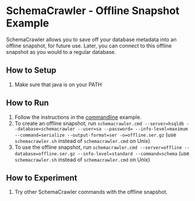 # SchemaCrawler - Offline Snapshot Example

SchemaCrawler allows you to save off your database metadata into an 
offline snapshot, for future use. Later, you can connect to this offline 
snapshot as you would to a regular database.

## How to Setup
1. Make sure that java is on your PATH

## How to Run
1. Follow the instructions in the [commandline](../commandline/commandline-readme.html) example. 
2. To create an offline snapshot, run 
   `schemacrawler.cmd --server=hsqldb --database=schemacrawler --user=sa --password= --info-level=maximum --command=serialize --output-format=ser -o=offline.ser.gz` 
   (use `schemacrawler.sh` instead of `schemacrawler.cmd` on Unix)
3. To use the offline snapshot, run 
   `schemacrawler.cmd --server=offline --database=offline.ser.gz --info-level=standard --command=schema` 
   (use `schemacrawler.sh` instead of `schemacrawler.cmd` on Unix)
## How to Experiment
1. Try other SchemaCrawler commands with the offline snapshot.
